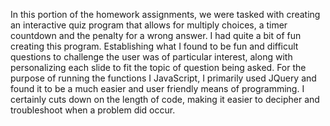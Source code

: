 In this portion of the homework assignments, we were tasked with creating an interactive quiz program that allows for multiply choices, a timer countdown and the penalty for a wrong answer. I had quite a bit of fun creating this program.  Establishing what I found to be fun and difficult questions to challenge the user was of particular interest, along with personalizing each slide to fit the topic of question being asked.  For the purpose of running the functions I JavaScript, I primarily used JQuery and found it to be a much easier and user friendly means of programming.  I certainly cuts down on the length of code, making it easier to decipher and troubleshoot when a problem did occur.  